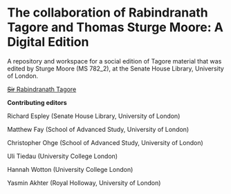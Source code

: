 # The collaboration of Rabindranath Tagore and Thomas Sturge Moore: A Digital Edition

A repository and workspace for a social edition of Tagore material that was edited by Sturge Moore (MS 782_2), at the Senate House Library, University of London.

[~~Sir~~ Rabindranath Tagore](tagorelondon.jpg)

**Contributing editors**

Richard Espley (Senate House Library, University of London)

Matthew Fay (School of Advanced Study, University of London)

Christopher Ohge (School of Advanced Study, University of London)

Uli Tiedau (University College London)

Hannah Wotton (University College London)

Yasmin Akhter (Royal Holloway, University of London)
